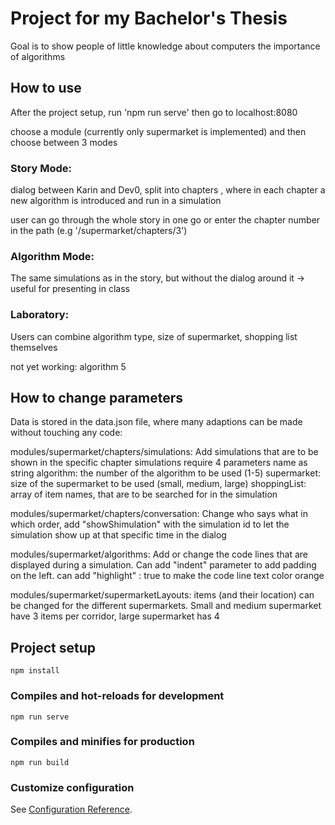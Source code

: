 # Project for my Bachelor's Thesis
Goal is to show people of little knowledge about computers the importance of algorithms

## How to use
After the project setup, run 'npm run serve' then go to localhost:8080

choose a module (currently only supermarket is implemented) and then choose between 3 modes

### Story Mode:
dialog between Karin and Dev0, split into chapters , where in each chapter a new algorithm is introduced and run in a simulation

user can go through the whole story in one go or enter the chapter number in the path (e.g '/supermarket/chapters/3')

### Algorithm Mode:
The same simulations as in the story, but without the dialog around it -> useful for presenting in class

### Laboratory:
Users can combine algorithm type, size of supermarket, shopping list themselves


not yet working: algorithm 5

## How to change parameters

Data is stored in the data.json file, where many adaptions can be made without touching any code:

modules/supermarket/chapters/simulations: Add simulations that are to be shown in the specific chapter
simulations require 4 parameters
name as string
algorithm: the number of the algorithm to be used (1-5)
supermarket: size of the supermarket to be used (small, medium, large)
shoppingList: array of item names, that are to be searched for in the simulation

modules/supermarket/chapters/conversation: Change who says what in which order, add "showShimulation" with the simulation id to let the simulation show up at that specific time in the dialog

modules/supermarket/algorithms: Add or change the code lines that are displayed during a simulation. Can add "indent" parameter to add padding on the left. can add "highlight" : true   to make the code line text color orange

modules/supermarket/supermarketLayouts: items (and their location) can be changed for the different supermarkets. Small and medium supermarket have 3 items per corridor, large supermarket has 4

## Project setup
```
npm install
```

### Compiles and hot-reloads for development
```
npm run serve
```

### Compiles and minifies for production
```
npm run build
```

### Customize configuration
See [Configuration Reference](https://cli.vuejs.org/config/).
